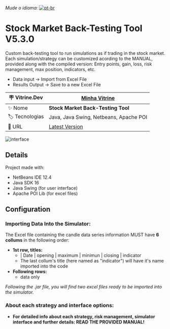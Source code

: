 *Mude o idioma:* [![pt-br](https://img.shields.io/badge/lang-pt--br-green.svg)](https://github.com/fabramattos/PML_Simulador/blob/master/README_pt-BR.md)<br>
# Stock Market Back-Testing Tool V5.3.0

Custom back-testing tool to run simulations as if trading in the stock market.
Each simulation/strategy can be customized acording to the MANUAL, provided along with the compiled version:
Entry points, gain, loss, risk management, max position, indicators, etc.
 - Data input -> Import from Excel File
 - Results Output -> Save to a new Excel File

| :placard: Vitrine.Dev | [Minha Vitrine](https://cursos.alura.com.br/vitrinedev/fabramattos) |
| -------------  | --- |
| :sparkles: Nome        | **Stock Market Back-Testing Tool**
| :label: Tecnologias | Java, Java Swing, Netbeans, Apache POI
| :rocket: URL         | [Latest Version](https://github.com/fabramattos/PML-Simulador/releases)

<!-- Inserir imagem com a #vitrinedev ao final do link -->
![interface](https://github.com/fabramattos/PML-Simulador/assets/45768087/ca53dda4-c2f0-4d66-abd1-57cb132464ba#vitrinedev)

## Details

Project made with:
 - NetBeans IDE 12.4
 - Java SDK 16
 - Java Swing (for user interface)
 - Apache POI Lib (for excel files)
 
 ## Configuration
 ### Importing Data Into the Simulator:
 The Excel file containing the candle data series information MUST have **6 collums** in the following order:

 - **1st row, titles:**  
   - | Date | opening | maximum | minimun | closing | indicator
   - The last collum's title (here named as "indicator") will have it's name imported into the code
- **Following rows:**
  - data only

 *Following the .jar file, you will find two excel files ready to be imported into the simulator.*

 
### About each strategy and interface options:
- **For detailed info about each strategy, risk management, simulator interface and further details: READ THE PROVIDED MANUAL!**
